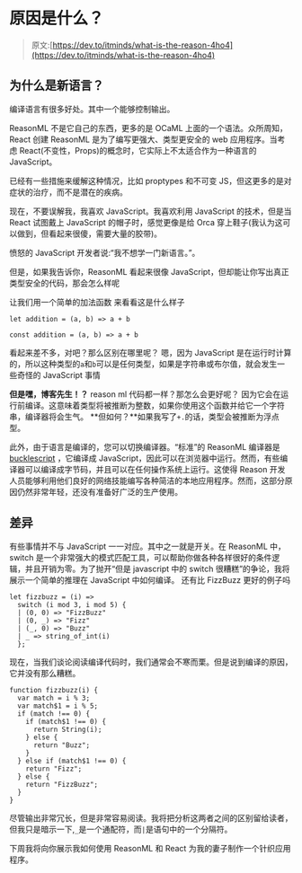 # 原因是什么？

> 原文:[https://dev.to/itminds/what-is-the-reason-4ho4](https://dev.to/itminds/what-is-the-reason-4ho4)

## [](#why-a-new-language)为什么是新语言？

编译语言有很多好处。其中一个能够控制输出。

ReasonML 不是它自己的东西，更多的是 OCaML 上面的一个语法。众所周知，React 创建 ReasonML 是为了编写更强大、类型更安全的 web 应用程序。当考虑 React(不变性，Props)的概念时，它实际上不太适合作为一种语言的 JavaScript。

已经有一些措施来缓解这种情况，比如 proptypes 和不可变 JS，但这更多的是对症状的治疗，而不是潜在的疾病。

现在，不要误解我，我喜欢 JavaScript。我喜欢利用 JavaScript 的技术，但是当 React 试图戴上 JavaScript 的帽子时，感觉更像是给 Orca 穿上鞋子(我认为这可以做到，但看起来很傻，需要大量的胶带)。

愤怒的 JavaScript 开发者说:“我不想学一门新语言。”。

但是，如果我告诉你，ReasonML 看起来很像 JavaScript，但却能让你写出真正类型安全的代码，那会怎么样呢

让我们用一个简单的加法函数
来看看这是什么样子

```
let addition = (a, b) => a + b 
```

```
const addition = (a, b) => a + b 
```

看起来差不多，对吧？那么区别在哪里呢？
嗯，因为 JavaScript 是在运行时计算的，所以这种类型的`a`和`b`可以是任何类型，如果是字符串或布尔值，就会发生一些奇怪的 JavaScript 事情

**但是嘿，博客先生！？**
reason ml 代码都一样？那怎么会更好呢？
因为它会在运行前编译。这意味着类型将被推断为整数，如果你使用这个函数并给它一个字符串，编译器将会生气。
**但如何？**如果我写了`+.`的话，类型会被推断为浮点型。

此外，由于语言是编译的，您可以切换编译器。“标准”的 ReasonML 编译器是 [bucklescript](https://bucklescript.github.io/) ，它编译成 JavaScript，因此可以在浏览器中运行。然而，有些编译器可以编译成字节码，并且可以在任何操作系统上运行。这使得 Reason 开发人员能够利用他们良好的网络技能编写各种简洁的本地应用程序。然而，这部分原因仍然非常年轻，还没有准备好广泛的生产使用。

## [](#the-differences)差异

有些事情并不与 JavaScript 一一对应。其中之一就是开关。在 ReasonML 中，switch 是一个非常强大的模式匹配工具，可以帮助你做各种各样很好的条件逻辑，并且开销为零。为了抛开“但是 javascript 中的 switch 很糟糕”的争论，我将展示一个简单的推理在 JavaScript 中如何编译。
还有比 FizzBuzz
更好的例子吗

```
let fizzbuzz = (i) =>
  switch (i mod 3, i mod 5) {
  | (0, 0) => "FizzBuzz"
  | (0, _) => "Fizz"
  | (_, 0) => "Buzz"
  | _ => string_of_int(i)
  }; 
```

现在，当我们谈论阅读编译代码时，我们通常会不寒而栗。但是说到编译的原因，它并没有那么糟糕。

```
function fizzbuzz(i) {
  var match = i % 3;
  var match$1 = i % 5;
  if (match !== 0) {
    if (match$1 !== 0) {
      return String(i);
    } else {
      return "Buzz";
    }
  } else if (match$1 !== 0) {
    return "Fizz";
  } else {
    return "FizzBuzz";
  }
} 
```

尽管输出非常冗长，但是非常容易阅读。我将把分析这两者之间的区别留给读者，但我只是暗示一下,`_`是一个通配符，而`|`是语句中的一个分隔符。

下周我将向你展示我如何使用 ReasonML 和 React 为我的妻子制作一个针织应用程序。